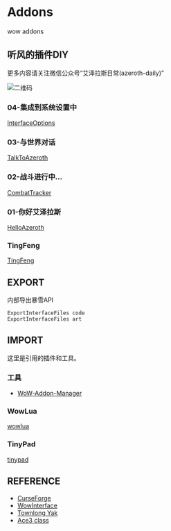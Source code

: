# Addons
wow addons

## 听风的插件DIY

更多内容请关注微信公众号“艾泽拉斯日常(azeroth-daily)”

![二维码](./wecode.png)

### 04-集成到系统设置中

[InterfaceOptions](./04_InterfaceOptions)

### 03-与世界对话

[TalkToAzeroth](./03_TalkToAzeroth)

### 02-战斗进行中...

[CombatTracker](./02_CombatTracker)

### 01-你好艾泽拉斯

[HelloAzeroth](./01_HelloAzeroth)

### TingFeng

[TingFeng](https://github.com/usiege/TingFeng)


## EXPORT
内部导出暴雪API

```
ExportInterfaceFiles code 
ExportInterfaceFiles art
```

## IMPORT

这里是引用的插件和工具。

### 工具

- [WoW-Addon-Manager](https://github.com/Lund259/WoW-Addon-Manager)

### WowLua

[wowlua](./WowLua)

### TinyPad

[tinypad](./TinyPad)


## REFERENCE

- [CurseForge](https://www.curseforge.com/)
- [WowInterface](https://wowinterface.com/)
- [Townlong Yak](https://www.townlong-yak.com/)
- [Ace3 class](https://wow.gamepedia.com/WelcomeHome_-_Your_first_Ace3_Addon)
